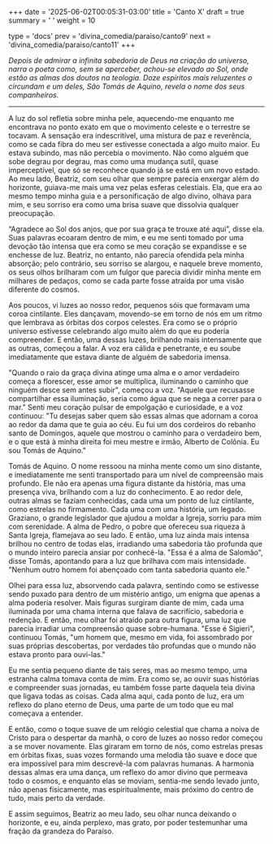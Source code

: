 +++
date = '2025-06-02T00:05:31-03:00'
title = 'Canto X'
draft = true
summary = ' '
weight = 10

type = 'docs'
prev = 'divina_comedia/paraiso/canto9'
next = 'divina_comedia/paraiso/canto11'
+++

_Depois de admirar a infinita sabedoria de Deus na criação do universo, narra o poeta como, sem se aperceber, achou-se elevado ao Sol, onde estão as almas dos doutos na teologia. Doze espíritos mais reluzentes o circundam e um deles, São Tomás de Aquino, revela o nome dos seus companheiros._

---

A luz do sol refletia sobre minha pele, aquecendo-me enquanto me encontrava no ponto exato em que o movimento celeste e o terrestre se tocavam. A sensação era indescritível, uma mistura de paz e reverência, como se cada fibra do meu ser estivesse conectada a algo muito maior. Eu estava subindo, mas não percebia o movimento. Não como alguém que sobe degrau por degrau, mas como uma mudança sutil, quase imperceptível, que só se reconhece quando já se está em um novo estado. Ao meu lado, Beatriz, com seu olhar que sempre parecia enxergar além do horizonte, guiava-me mais uma vez pelas esferas celestiais. Ela, que era ao mesmo tempo minha guia e a personificação de algo divino, olhava para mim, e seu sorriso era como uma brisa suave que dissolvia qualquer preocupação.

“Agradece ao Sol dos anjos, que por sua graça te trouxe até aqui”, disse ela. Suas palavras ecoaram dentro de mim, e eu me senti tomado por uma devoção tão intensa que era como se meu coração se expandisse e se enchesse de luz. Beatriz, no entanto, não parecia ofendida pela minha absorção; pelo contrário, seu sorriso se alargou, e naquele breve momento, os seus olhos brilharam com um fulgor que parecia dividir minha mente em milhares de pedaços, como se cada parte fosse atraída por uma visão diferente do cosmos.

Aos poucos, vi luzes ao nosso redor, pequenos sóis que formavam uma coroa cintilante. Eles dançavam, movendo-se em torno de nós em um ritmo que lembrava as órbitas dos corpos celestes. Era como se o próprio universo estivesse celebrando algo muito além do que eu poderia compreender. E então, uma dessas luzes, brilhando mais intensamente que as outras, começou a falar. A voz era cálida e penetrante, e eu soube imediatamente que estava diante de alguém de sabedoria imensa.

"Quando o raio da graça divina atinge uma alma e o amor verdadeiro começa a florescer, esse amor se multiplica, iluminando o caminho que ninguém desce sem antes subir", começou a voz. "Aquele que recusasse compartilhar essa iluminação, seria como água que se nega a correr para o mar." Senti meu coração pulsar de empolgação e curiosidade, e a voz continuou: "Tu desejas saber quem são essas almas que adornam a coroa ao redor da dama que te guia ao céu. Eu fui um dos cordeiros do rebanho santo de Domingos, aquele que mostrou o caminho para o verdadeiro bem, e o que está à minha direita foi meu mestre e irmão, Alberto de Colônia. Eu sou Tomás de Aquino."

Tomás de Aquino. O nome ressoou na minha mente como um sino distante, e imediatamente me senti transportado para um nível de compreensão mais profundo. Ele não era apenas uma figura distante da história, mas uma presença viva, brilhando com a luz do conhecimento. E ao redor dele, outras almas se faziam conhecidas, cada uma um ponto de luz cintilante, como estrelas no firmamento. Cada uma com uma história, um legado. Graziano, o grande legislador que ajudou a moldar a Igreja, sorriu para mim com serenidade. A alma de Pedro, o pobre que ofereceu sua riqueza à Santa Igreja, flamejava ao seu lado. E então, uma luz ainda mais intensa brilhou no centro de todas elas, irradiando uma sabedoria tão profunda que o mundo inteiro parecia ansiar por conhecê-la. "Essa é a alma de Salomão", disse Tomás, apontando para a luz que brilhava com mais intensidade. "Nenhum outro homem foi abençoado com tanta sabedoria quanto ele."

Olhei para essa luz, absorvendo cada palavra, sentindo como se estivesse sendo puxado para dentro de um mistério antigo, um enigma que apenas a alma poderia resolver. Mais figuras surgiram diante de mim, cada uma iluminada por uma chama interna que falava de sacrifício, sabedoria e redenção. E então, meu olhar foi atraído para outra figura, uma luz que parecia irradiar uma compreensão quase sobre-humana. "Esse é Sigieri", continuou Tomás, "um homem que, mesmo em vida, foi assombrado por suas próprias descobertas, por verdades tão profundas que o mundo não estava pronto para ouvi-las."

Eu me sentia pequeno diante de tais seres, mas ao mesmo tempo, uma estranha calma tomava conta de mim. Era como se, ao ouvir suas histórias e compreender suas jornadas, eu também fosse parte daquela teia divina que ligava todas as coisas. Cada alma aqui, cada ponto de luz, era um reflexo do plano eterno de Deus, uma parte de um todo que eu mal começava a entender.

E então, como o toque suave de um relógio celestial que chama a noiva de Cristo para o despertar da manhã, o coro de luzes ao nosso redor começou a se mover novamente. Elas giraram em torno de nós, como estrelas presas em órbitas fixas, suas vozes formando uma melodia tão suave e doce que era impossível para mim descrevê-la com palavras humanas. A harmonia dessas almas era uma dança, um reflexo do amor divino que permeava todo o cosmos, e enquanto elas se moviam, sentia-me sendo levado junto, não apenas fisicamente, mas espiritualmente, mais próximo do centro de tudo, mais perto da verdade.

E assim seguimos, Beatriz ao meu lado, seu olhar nunca deixando o horizonte, e eu, ainda perplexo, mas grato, por poder testemunhar uma fração da grandeza do Paraíso.
